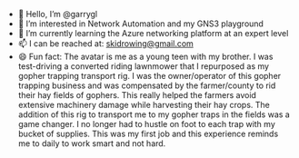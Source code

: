 - 👋 Hello, I’m @garrygl
- 👀 I’m interested in Network Automation and my GNS3 playground
- 🌱 I’m currently learning the Azure networking platform at an expert level
- 📫 I can be reached at: skidrowing@gmail.com
- 😄 Fun fact: The avatar is me as a young teen with my brother. I was test-driving a converted riding lawnmower that I repurposed as my gopher trapping transport rig. I was the owner/operator of this gopher trapping business and was compensated by the farmer/county to rid their hay fields of gophers. This really helped the farmers avoid extensive machinery damage while harvesting their hay crops. The addition of this rig to transport me to my gopher traps in the fields was a game changer. I no longer had to hustle on foot to each trap with my bucket of supplies. This was my first job and this experience reminds me to daily to work smart and not hard.

<!---
garrygl/garrygl is a ✨ special ✨ repository because its `README.md` (this file) appears on your GitHub profile.
You can click the Preview link to take a look at your changes.
--->
